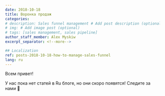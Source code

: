 ```yaml
---
date: 2018-10-18
title: Воронка продаж
categories:
# description: Sales funnel management # Add post description (optional)
# img: # Add image post (optional)
# tags: [sales management, sales pipeline]
author_staff_member: Alex Myskiw
excerpt_separator: <!--more-->

## Localization
ref: posts-2018-10-18-how-to-manage-sales-funnel
lang: ru
---
```


Всем привет!

У нас пока нет статей в Ru блоге, но они скоро появятся! Следите за нами 🤗
